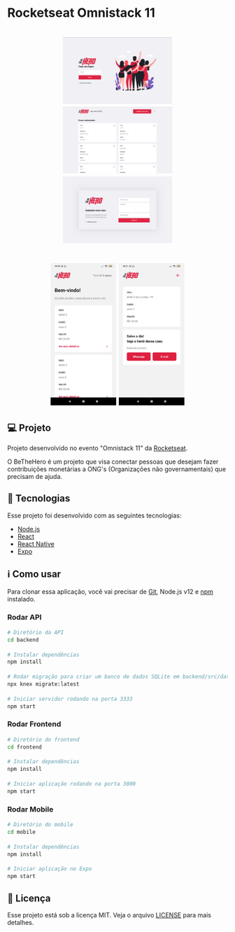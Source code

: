 # Rocketseat Omnistack 11

<h1 align="center">
    <img alt="Frontend Login" title="Frontend Login" src=".github/login.png" width="250px" />
    <img alt="Frontend Profile" title="Frontend Profile" src=".github/profile.png" width="250px" />
    <img alt="Frontend New Incident" title="Frontend New Incident" src=".github/new-incident.png" width="250px" />
</h1>

<h1 align="center">
    <img alt="Mobile Incidents" title="Mobile Incidents" src=".github/incident.jpg" width="150px" />
    <img alt="Mobile Incident Detail" title="Mobile Incident Detail" src=".github/detail.jpg" width="150px" />
</h1>

## 💻 Projeto

Projeto desenvolvido no evento "Omnistack 11" da [Rocketseat](https://rocketseat.com.br/).

O BeTheHero é um projeto que visa conectar pessoas que desejam fazer contribuições monetárias a ONG's (Organizações não governamentais) que precisam de ajuda.

## :rocket: Tecnologias

Esse projeto foi desenvolvido com as seguintes tecnologias:

- [Node.js](https://nodejs.org/en/)
- [React](https://pt-br.reactjs.org/)
- [React Native](https://reactnative.dev/)
- [Expo](https://expo.io/)

## :information_source: Como usar

Para clonar essa aplicação, você vai precisar de [Git](https://git-scm.com/), Node.js v12 e [npm](https://www.npmjs.com/) instalado.

### Rodar API

```bash
# Diretório da API
cd backend

# Instalar dependências
npm install

# Rodar migração para criar um banco de dados SQLite em backend/src/database
npx knex migrate:latest

# Iniciar servidor rodando na porta 3333
npm start
```

### Rodar Frontend

```bash
# Diretório do frontend
cd frontend

# Instalar dependências
npm install

# Iniciar aplicação rodando na porta 3000
npm start
```

### Rodar Mobile

```bash
# Diretório do mobile
cd mobile

# Instalar dependências
npm install

# Iniciar aplicação no Expo
npm start
```

## :memo: Licença

Esse projeto está sob a licença MIT. Veja o arquivo [LICENSE](LICENSE.md) para mais detalhes.

